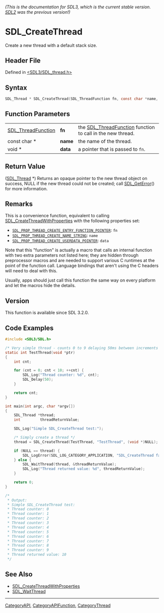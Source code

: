 ###### (This is the documentation for SDL3, which is the current stable version. [SDL2](https://wiki.libsdl.org/SDL2/) was the previous version!)
# SDL_CreateThread

Create a new thread with a default stack size.

## Header File

Defined in [<SDL3/SDL_thread.h>](https://github.com/libsdl-org/SDL/blob/main/include/SDL3/SDL_thread.h)

## Syntax

```c
SDL_Thread * SDL_CreateThread(SDL_ThreadFunction fn, const char *name, void *data);
```

## Function Parameters

|                                          |          |                                                                                  |
| ---------------------------------------- | -------- | -------------------------------------------------------------------------------- |
| [SDL_ThreadFunction](SDL_ThreadFunction) | **fn**   | the [SDL_ThreadFunction](SDL_ThreadFunction) function to call in the new thread. |
| const char *                             | **name** | the name of the thread.                                                          |
| void *                                   | **data** | a pointer that is passed to `fn`.                                                |

## Return Value

([SDL_Thread](SDL_Thread) *) Returns an opaque pointer to the new thread
object on success, NULL if the new thread could not be created; call
[SDL_GetError](SDL_GetError)() for more information.

## Remarks

This is a convenience function, equivalent to calling
[SDL_CreateThreadWithProperties](SDL_CreateThreadWithProperties) with the
following properties set:

- [`SDL_PROP_THREAD_CREATE_ENTRY_FUNCTION_POINTER`](SDL_PROP_THREAD_CREATE_ENTRY_FUNCTION_POINTER):
  `fn`
- [`SDL_PROP_THREAD_CREATE_NAME_STRING`](SDL_PROP_THREAD_CREATE_NAME_STRING):
  `name`
- [`SDL_PROP_THREAD_CREATE_USERDATA_POINTER`](SDL_PROP_THREAD_CREATE_USERDATA_POINTER):
  `data`

Note that this "function" is actually a macro that calls an internal
function with two extra parameters not listed here; they are hidden through
preprocessor macros and are needed to support various C runtimes at the
point of the function call. Language bindings that aren't using the C
headers will need to deal with this.

Usually, apps should just call this function the same way on every platform
and let the macros hide the details.

## Version

This function is available since SDL 3.2.0.

## Code Examples

```c
#include <SDL3/SDL.h>

/* Very simple thread - counts 0 to 9 delaying 50ms between increments */
static int TestThread(void *ptr)
{
    int cnt;

    for (cnt = 0; cnt < 10; ++cnt) {
        SDL_Log("Thread counter: %d", cnt);
        SDL_Delay(50);
    }

    return cnt;
}

int main(int argc, char *argv[])
{
    SDL_Thread *thread;
    int         threadReturnValue;

    SDL_Log("Simple SDL_CreateThread test:");

    /* Simply create a thread */
    thread = SDL_CreateThread(TestThread, "TestThread", (void *)NULL);

    if (NULL == thread) {
        SDL_LogError(SDL_LOG_CATEGORY_APPLICATION, "SDL_CreateThread failed: %s", SDL_GetError());
    } else {
        SDL_WaitThread(thread, &threadReturnValue);
        SDL_Log("Thread returned value: %d", threadReturnValue);
    }

    return 0;
}

/*
 * Output:
 * Simple SDL_CreateThread test:
 * Thread counter: 0
 * Thread counter: 1
 * Thread counter: 2
 * Thread counter: 3
 * Thread counter: 4
 * Thread counter: 5
 * Thread counter: 6
 * Thread counter: 7
 * Thread counter: 8
 * Thread counter: 9
 * Thread returned value: 10
 */
```

## See Also

- [SDL_CreateThreadWithProperties](SDL_CreateThreadWithProperties)
- [SDL_WaitThread](SDL_WaitThread)

----
[CategoryAPI](CategoryAPI), [CategoryAPIFunction](CategoryAPIFunction), [CategoryThread](CategoryThread)

